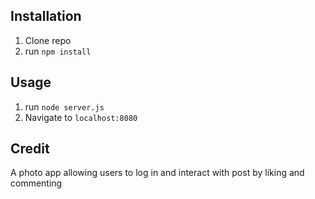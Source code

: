 ## Installation

1. Clone repo
2. run `npm install`

## Usage

1. run `node server.js`
2. Navigate to `localhost:8080`

## Credit

A photo app allowing users to log in and interact with post by liking and commenting
